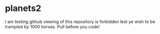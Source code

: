 # planets2
I am testing github viewing of this repository is forbidden lest ye wish to be trampled by 1000 horses. Pull before you code! 
